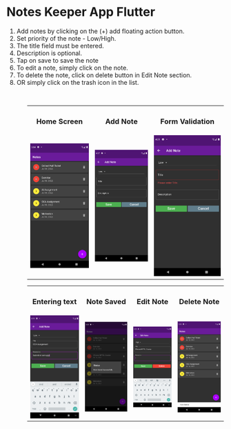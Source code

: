 # Notes Keeper App Flutter

<ol>
  <li>Add notes by clicking on the (+) add floating action button.</li>
  <li>Set priority of the note - Low/High.</li>
  <li>The title field must be entered.</li>
  <li>Description is optional.</li>
  <li>Tap on save to save the note</li>
  <li>To edit a note, simply click on the note.</li>
  <li>To delete the note, click on delete button in Edit Note section.</li>
  <li>OR simply click on the trash icon in the list.</li>
<ol>
<br>
<table>
  <tr>
    <th><h3>Home Screen</h3></th>
    <th><h3>Add Note</h3></th>
    <th><h3>Form Validation</h3></th>
  </tr>
  <tr>
    <td><img src="ss/home_screen.png" width="400px"></td>
    <td><img src="ss/form.png" width="400px"></td>
    <td><img src="ss/form_validation.png" width="400px"></td>
  </tr>
</table>
<table>
  <tr>
    <th><h3>Entering text</h3></th>
    <th><h3>Note Saved</h3></th>
    <th><h3>Edit Note</h3></th>
    <th><h3>Delete Note</h3></th>
  </tr>
  <tr>
    <td><img src="ss/form_fill.png" width="350px"></td>
    <td><img src="ss/note_added.png" width="350px"></td>
    <td><img src="ss/edit_note.png" width="350px"></td>
    <td><img src="ss/delete_note.png" width="350px"></td>
  </tr>
</table>
